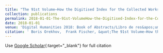 ```yaml
---
title: "The 91st Volume—How the Digitised Index for the Collected Works of Leo Tolstoy Adds A New Angle for Research"
collection: publications
permalink: 2018-01-01-The-91st-VolumeHow-the-Digitised-Index-for-the-Collected-Works-of-Leo-Tolstoy-Adds-A-New-Angle-for-Research
date: 2018-01-01
venue: 'Digital Humanities 2018: Book of Abstracts/Libro de res&apos;umenes.'
citation: ' Boris Orekhov,  Frank Fischer, &quot;The 91st Volume—How the Digitised Index for the Collected Works of Leo Tolstoy Adds A New Angle for Research.&quot; Digital Humanities 2018: Book of Abstracts/Libro de res&amp;apos;umenes., 2018.'
---
```

Use [Google Scholar](https://scholar.google.com/scholar?q=The+91st+Volume—How+the+Digitised+Index+for+the+Collected+Works+of+Leo+Tolstoy+Adds+A+New+Angle+for+Research){:target="_blank"} for full citation
